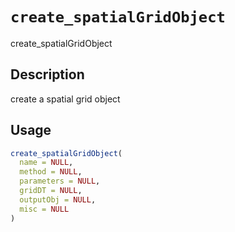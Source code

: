 # `create_spatialGridObject`

create_spatialGridObject


## Description

create a spatial grid object


## Usage

```r
create_spatialGridObject(
  name = NULL,
  method = NULL,
  parameters = NULL,
  gridDT = NULL,
  outputObj = NULL,
  misc = NULL
)
```


